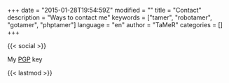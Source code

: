 +++
date = "2015-01-28T19:54:59Z"
modified = ""
title = "Contact"
description = "Ways to contact me"
keywords = ["tamer", "robotamer", "gotamer", "phptamer"]
language = "en"
author = "TaMeR"
categories = []
+++

{{< social >}}

My [PGP](/pgp.html) key

{{< lastmod >}}